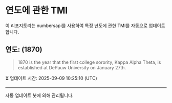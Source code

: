 
# 연도에 관한 TMI

이 리포지토리는 numbersapi를 사용하여 특정 년도에 관한 TMI를 자동으로 업데이트합니다.

## 연도: (1870)
> 1870 is the year that the first college sorority, Kappa Alpha Theta, is established at DePauw University on January 27th.

⏳ 업데이트 시간: 2025-09-09 10:25:10 (UTC)

---
자동 업데이트 봇에 의해 관리됩니다.
